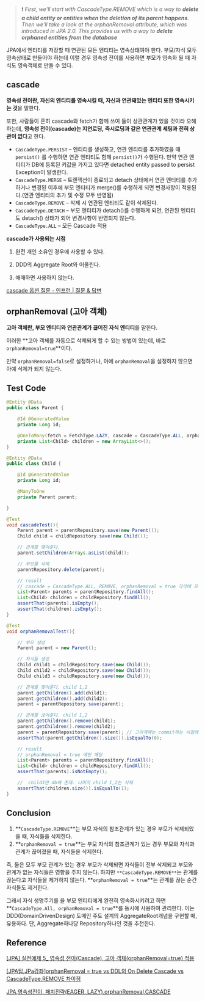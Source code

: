 
> ❗ *First, we'll start with CascadeType.REMOVE which is a way to **delete a child entity or entities when the deletion of its parent happens**. Then we'll take a look at the orphanRemoval attribute, which was introduced in JPA 2.0. This provides us with a way to **delete orphaned entities from the database***

JPA에서 엔티티를 저장할 때 연관된 모든 엔티티는 영속상태여야 한다. 부모/자식 모두 영속상태로 만들어야 하는데 이럴 경우 영속성 전이를 사용하면 부모가 영속화 될 때 자식도 영속객체로 만들 수 있다.

## cascade

**영속성 전이란, 자신의 엔티티를 영속시킬 때, 자신과 연관돼있는 엔티티 또한 영속시키는 것**을 말한다.

또한, 사람들이 흔히 cascade와 fetch가 함께 쓰여 둘이 상관관계가 있을 것이라 오해하는데, **영속성 전이(cascade)는 지연로딩, 즉시로딩과 같은 연관관계 세팅과 전혀 상관이 없다**고 한다.

- `CascadeType.PERSIST` – 엔티티를 생성하고, 연관 엔티티를 추가하였을 때 `persist()` 를 수행하면 연관 엔티티도 함께 `persist()`가 수행된다. 만약 연관 엔티티가 DB에 등록된 키값을 가지고 있다면 detached entity passed to persist Exception이 발생한다.
- `CascadeType.MERGE` – 트랜잭션이 종료되고 detach 상태에서 연관 엔티티를 추가하거나 변경된 이후에 부모 엔티티가 merge()를 수행하게 되면 변경사항이 적용된다.(연관 엔티티의 추가 및 수정 모두 반영됨)
- `CascadeType.REMOVE` – 삭제 시 연관된 엔티티도 같이 삭제된다.
- `CascadeType.DETACH` – 부모 엔티티가 detach()를 수행하게 되면, 연관된 엔티티도 detach() 상태가 되어 변경사항이 반영되지 않는다.
- `CascadeType.ALL` – 모든 Cascade 적용

**cascade가 사용되는 시점**

1. 완전 개인 소유인 경우에 사용할 수 있다.

2. DDD의 Aggregate Root와 어울린다.

3. 애매하면 사용하지 않는다.

[cascade 옵션 질문 - 인프런 | 질문 & 답변](https://www.inflearn.com/questions/31969)

## **orphanRemoval (고아 객체)**

**고아 객체란, 부모 엔티티와 연관관계가 끊어진 자식 엔티티**를 말한다.

이러한 **고아 객체를 자동으로 삭제되게 할 수 있는 방법이 있는데, 바로 `orphanRemoval=true`**이다.

만약 `orphanRemoval=false`로 설정하거나, 아예 `orphanRemoval`을 설정하지 않으면 아예 삭제가 되지 않는다.

## Test Code

```java
@Entity @Data
public class Parent {

    @Id @GeneratedValue
    private Long id;

    @OneToMany(fetch = FetchType.LAZY, cascade = CascadeType.ALL, orphanRemoval = true)
    private List<Child> children = new ArrayList<>();
}
```

```java
@Entity @Data
public class Child {

    @Id @GeneratedValue
    private Long id;

    @ManyToOne
    private Parent parent;

}
```

```java
@Test
void cascadeTest(){
    Parent parent = parentRepository.save(new Parent());
    Child child = childRepository.save(new Child());

    // 관계를 맺어준다.
    parent.setChildren(Arrays.asList(child));

    // 부모를 삭제
    parentRepository.delete(parent);

    // result
    // cascade = CascadeType.ALL, REMOVE, orphanRemoval = true 각각에 모두 해당
    List<Parent> parents = parentRepository.findAll();
    List<Child> children = childRepository.findAll();
    assertThat(parents).isEmpty();
    assertThat(children).isEmpty();
}
```

```java
@Test
void orphanRemovalTest(){

    // 부모 생성
    Parent parent = new Parent();

    // 자식들 생성
    Child child1 = childRepository.save(new Child());
    Child child2 = childRepository.save(new Child());
    Child child3 = childRepository.save(new Child());

    // 관계를 맺어준다. child 1,2
    parent.getChildren().add(child1);
    parent.getChildren().add(child2);
    parent = parentRepository.save(parent);

    // 관계를 끊어준다. child 1,2
    parent.getChildren().remove(child1);
    parent.getChildren().remove(child2);
    parent = parentRepository.save(parent); // 고아객체는 commit하는 시점에 처리가 된다.
    assertThat(parent.getChildren().size()).isEqualTo(0);

    // result
    // orphanRemoval = true 에만 해당
    List<Parent> parents = parentRepository.findAll();
    List<Child> children = childRepository.findAll();
    assertThat(parents).isNotEmpty();

    //  child3만 db에 존재. 나머지 child 1,2는 삭제
    assertThat(children.size()).isEqualTo(1);
}
```

## Conclusion

1. **`CascadeType.REMOVE`**는 부모 자식의 참조관계가 있는 경우 부모가 삭제되었을 때, 자식들을 삭제한다.
2. **`orphanRemoval = true`**는 부모 자식의 참조관계가 있는 경우 부모와 자식과 관계가 끊어졌을 때, 자식들을 삭제한다.

즉, 둘은 모두 부모 관계가 있는 경우 부모가 삭제되면 자식들이 전부 삭제되고 부모와 관계가 없는 자식들은 영향을 주지 않는다. 하지만 `**CascadeType.REMOVE**`는 관계를 끊는다고 자식들을 제거하지 않는다. **`orphanRemoval = true`**는 관계를 끊는 순간 자식들도 제거한다.

그래서 자식 생명주기를 을 부모 엔티티에게 완전히 영속화시키려고 하면 **`CascadeType.All, orphanRemoval = true`**를 동시에 사용하여 관리한다. 이는  DDD(DomainDrivenDesign) 도메인 주도 설계의 AggregateRoot개념을 구현할 때, 유용하다. 단, Aggregate하나당 Repository하나인 것을 추천한다.

## Reference

[](https://www.baeldung.com/jpa-cascade-remove-vs-orphanremoval)

[[JPA] 실전예제 5_ 영속성 전이(Cascade), 고아 객체(orphanRemoval=true) 적용](https://kth990303.tistory.com/54)

[[JPA팁,JPa강좌]orphanRemoval = true vs DDL의 On Delete Cascade vs CascadeType.REMOVE 차이점](http://ojc.asia/bbs/board.php?bo_table=LecJpa&wr_id=205)

[JPA,영속성전이, 패치전략(EAGER, LAZY),orphanRemoval,CASCADE](http://ojc.asia/bbs/board.php?bo_table=LecJpa&wr_id=265)
